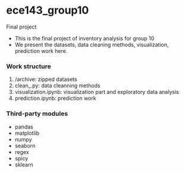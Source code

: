 # ece143_group10
Final project
- This is the final project of inventory analysis for group 10
- We present the datasets, data cleaning methods, visualization, prediction work here.

### Work structure
1. /archive: zipped datasets
2. clean_.py: data cleanning methods
3. visualization.ipynb: visualization part and exploratory data analysis
4. prediction.ipynb: prediction work

### Third-party modules
- pandas
- matplotlib
- numpy
- seaborn
- regex
- spicy
- sklearn
